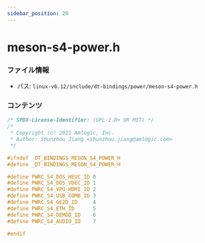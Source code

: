```yaml
---
sidebar_position: 20
---
```

# meson-s4-power.h

### ファイル情報

- パス: `linux-v6.12/include/dt-bindings/power/meson-s4-power.h`

### コンテンツ

```h
/* SPDX-License-Identifier: (GPL-2.0+ OR MIT) */
/*
 * Copyright (c) 2021 Amlogic, Inc.
 * Author: Shunzhou Jiang <shunzhou.jiang@amlogic.com>
 */

#ifndef _DT_BINDINGS_MESON_S4_POWER_H
#define _DT_BINDINGS_MESON_S4_POWER_H

#define PWRC_S4_DOS_HEVC_ID	0
#define PWRC_S4_DOS_VDEC_ID	1
#define PWRC_S4_VPU_HDMI_ID	2
#define PWRC_S4_USB_COMB_ID	3
#define PWRC_S4_GE2D_ID		4
#define PWRC_S4_ETH_ID		5
#define PWRC_S4_DEMOD_ID	6
#define PWRC_S4_AUDIO_ID	7

#endif

```
